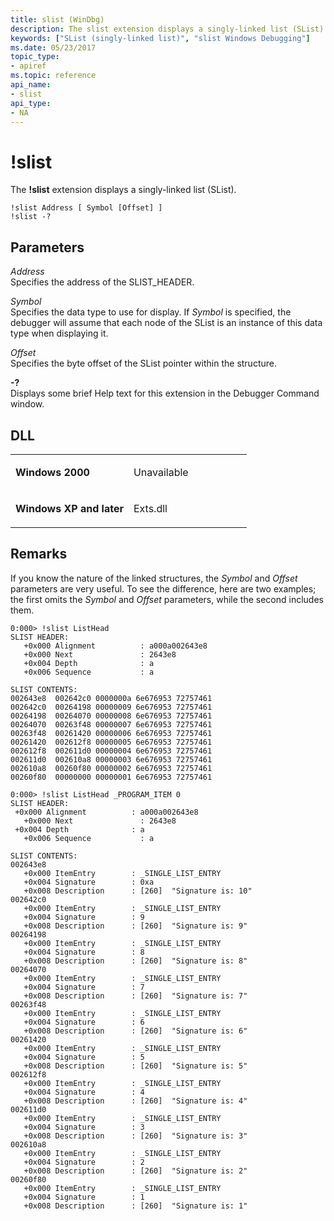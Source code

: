 ```yaml
---
title: slist (WinDbg)
description: The slist extension displays a singly-linked list (SList).
keywords: ["SList (singly-linked list)", "slist Windows Debugging"]
ms.date: 05/23/2017
topic_type:
- apiref
ms.topic: reference
api_name:
- slist
api_type:
- NA
---
```


# !slist


The **!slist** extension displays a singly-linked list (SList).

```dbgcmd
!slist Address [ Symbol [Offset] ] 
!slist -?
```

## <span id="ddk__slist_dbg"></span><span id="DDK__SLIST_DBG"></span>Parameters


<span id="_______Address______"></span><span id="_______address______"></span><span id="_______ADDRESS______"></span> *Address*   
Specifies the address of the SLIST\_HEADER.

<span id="_______Symbol______"></span><span id="_______symbol______"></span><span id="_______SYMBOL______"></span> *Symbol*   
Specifies the data type to use for display. If *Symbol* is specified, the debugger will assume that each node of the SList is an instance of this data type when displaying it.

<span id="_______Offset______"></span><span id="_______offset______"></span><span id="_______OFFSET______"></span> *Offset*   
Specifies the byte offset of the SList pointer within the structure.

<span id="_______-_______"></span> **-?**   
Displays some brief Help text for this extension in the Debugger Command window.

## DLL

<table>
<colgroup>
<col width="50%" />
<col width="50%" />
</colgroup>
<tbody>
<tr class="odd">
<td align="left"><p><strong>Windows 2000</strong></p></td>
<td align="left"><p>Unavailable</p></td>
</tr>
<tr class="even">
<td align="left"><p><strong>Windows XP and later</strong></p></td>
<td align="left"><p>Exts.dll</p></td>
</tr>
</tbody>
</table>

 

## Remarks

If you know the nature of the linked structures, the *Symbol* and *Offset* parameters are very useful. To see the difference, here are two examples; the first omits the *Symbol* and *Offset* parameters, while the second includes them.

```dbgcmd
0:000> !slist ListHead
SLIST HEADER:
   +0x000 Alignment          : a000a002643e8
   +0x000 Next               : 2643e8
   +0x004 Depth              : a
   +0x006 Sequence           : a

SLIST CONTENTS:
002643e8  002642c0 0000000a 6e676953 72757461
002642c0  00264198 00000009 6e676953 72757461
00264198  00264070 00000008 6e676953 72757461
00264070  00263f48 00000007 6e676953 72757461
00263f48  00261420 00000006 6e676953 72757461
00261420  002612f8 00000005 6e676953 72757461
002612f8  002611d0 00000004 6e676953 72757461
002611d0  002610a8 00000003 6e676953 72757461
002610a8  00260f80 00000002 6e676953 72757461
00260f80  00000000 00000001 6e676953 72757461
```

```dbgcmd
0:000> !slist ListHead _PROGRAM_ITEM 0
SLIST HEADER:
 +0x000 Alignment          : a000a002643e8
   +0x000 Next               : 2643e8
 +0x004 Depth              : a
   +0x006 Sequence           : a

SLIST CONTENTS:
002643e8
   +0x000 ItemEntry        : _SINGLE_LIST_ENTRY
   +0x004 Signature        : 0xa
   +0x008 Description      : [260]  "Signature is: 10"
002642c0
   +0x000 ItemEntry        : _SINGLE_LIST_ENTRY
   +0x004 Signature        : 9
   +0x008 Description      : [260]  "Signature is: 9"
00264198
   +0x000 ItemEntry        : _SINGLE_LIST_ENTRY
   +0x004 Signature        : 8
   +0x008 Description      : [260]  "Signature is: 8"
00264070
   +0x000 ItemEntry        : _SINGLE_LIST_ENTRY
   +0x004 Signature        : 7
   +0x008 Description      : [260]  "Signature is: 7"
00263f48
   +0x000 ItemEntry        : _SINGLE_LIST_ENTRY
   +0x004 Signature        : 6
   +0x008 Description      : [260]  "Signature is: 6"
00261420
   +0x000 ItemEntry        : _SINGLE_LIST_ENTRY
   +0x004 Signature        : 5
   +0x008 Description      : [260]  "Signature is: 5"
002612f8
   +0x000 ItemEntry        : _SINGLE_LIST_ENTRY
   +0x004 Signature        : 4
   +0x008 Description      : [260]  "Signature is: 4"
002611d0
   +0x000 ItemEntry        : _SINGLE_LIST_ENTRY
   +0x004 Signature        : 3
   +0x008 Description      : [260]  "Signature is: 3"
002610a8
   +0x000 ItemEntry        : _SINGLE_LIST_ENTRY
   +0x004 Signature        : 2
   +0x008 Description      : [260]  "Signature is: 2"
00260f80
   +0x000 ItemEntry        : _SINGLE_LIST_ENTRY
   +0x004 Signature        : 1
   +0x008 Description      : [260]  "Signature is: 1"
```

 

 





